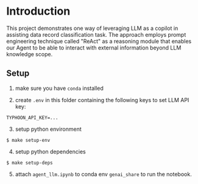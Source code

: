 
# Introduction
This project demonstrates one way of leveraging LLM as a copilot in assisting data record classification task. The approach employs prompt engineering technique called "ReAct" as a reasoning module that enables our Agent to be able to interact with external information beyond LLM knowledge scope.

## Setup 

1. make sure you have `conda` installed


2. create `.env` in this folder containing the following keys to set LLM API key:
```
TYPHOON_API_KEY=...
```

3. setup python environment
```
$ make setup-env
```

4. setup python dependencies 
```
$ make setup-deps
```

5. attach `agent_llm.ipynb` to conda env `genai_share` to run the notebook.